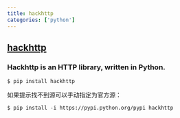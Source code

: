 ```yaml
---
title: hackhttp
categories: ['python']
---
```

## [hackhttp](https://github.com/BugScanTeam/hackhttp)

### Hackhttp is an HTTP library, written in Python.


```
$ pip install hackhttp
```

如果提示找不到源可以手动指定为官方源：

```
$ pip install -i https://pypi.python.org/pypi hackhttp
```
